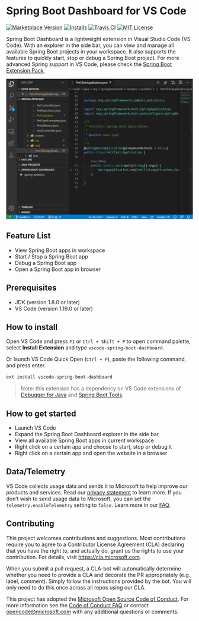 # Spring Boot Dashboard for VS Code
[![Marketplace Version](https://vsmarketplacebadge.apphb.com/version-short/vscjava.vscode-spring-boot-dashboard.svg)](https://marketplace.visualstudio.com/items?itemName=vscjava.vscode-spring-boot-dashboard)
[![Installs](https://vsmarketplacebadge.apphb.com/installs-short/vscjava.vscode-spring-boot-dashboard.svg)](https://marketplace.visualstudio.com/items?itemName=vscjava.vscode-spring-boot-dashboard)
[![Travis CI](https://travis-ci.org/Microsoft/vscode-spring-boot-dashboard.svg?branch=master)](https://travis-ci.org/Microsoft/vscode-spring-boot-dashboard/)
[![MIT License](https://img.shields.io/badge/license-MIT-green.svg)](https://github.com/Microsoft/vscode-spring-boot-dashboard/blob/master/LICENSE)

Spring Boot Dashboard is a lightweight extension in Visual Studio Code (VS Code). With an explorer in the side bar, you can view and manage all available Spring Boot projects in your workspace. It also supports the features to quickly start, stop or debug a Spring Boot project. For more advanced Spring support in VS Code, please check the [Spring Boot Extension Pack](https://marketplace.visualstudio.com/items?itemName=Pivotal.vscode-boot-dev-pack). 

![Screenshot](https://github.com/Microsoft/vscode-spring-boot-dashboard/raw/HEAD/images/boot-dashboard-vsc.gif) 

## Feature List 

* View Spring Boot apps in workspace 
* Start / Stop a Spring Boot app 
* Debug a Spring Boot app 
* Open a Spring Boot app in browser 

## Prerequisites  
- JDK (version 1.8.0 or later)
- VS Code (version 1.19.0 or later)

## How to install 

Open VS Code and press `F1` or `Ctrl + Shift + P` to open command palette, select **Install Extension** and type `vscode-spring-boot-dashboard`.

Or launch VS Code Quick Open (`Ctrl + P`), paste the following command, and press enter.
```bash
ext install vscode-spring-boot-dashboard
```
> Note: this extension has a dependency on VS Code extensions of [Debugger for Java](https://marketplace.visualstudio.com/items?itemName=vscjava.vscode-java-debug) and [Spring Boot Tools](https://marketplace.visualstudio.com/items?itemName=Pivotal.vscode-spring-boot).  

## How to get started 

- Launch VS Code
- Expand the Spring Boot Dashboard explorer in the side bar 
- View all available Spring Boot apps in current workspace 
- Right click on a certain app and choose to start, stop or debug it 
- Right click on a certain app and open the website in a browser 

## Data/Telemetry
VS Code collects usage data and sends it to Microsoft to help improve our products and services. Read our [privacy statement](http://go.microsoft.com/fwlink/?LinkId=521839) to learn more. If you don’t wish to send usage data to Microsoft, you can set the `telemetry.enableTelemetry` setting to `false`. Learn more in our [FAQ](https://code.visualstudio.com/docs/supporting/faq#_how-to-disable-telemetry-reporting).

## Contributing

This project welcomes contributions and suggestions.  Most contributions require you to agree to a
Contributor License Agreement (CLA) declaring that you have the right to, and actually do, grant us
the rights to use your contribution. For details, visit https://cla.microsoft.com.

When you submit a pull request, a CLA-bot will automatically determine whether you need to provide
a CLA and decorate the PR appropriately (e.g., label, comment). Simply follow the instructions
provided by the bot. You will only need to do this once across all repos using our CLA.

This project has adopted the [Microsoft Open Source Code of Conduct](https://opensource.microsoft.com/codeofconduct/).
For more information see the [Code of Conduct FAQ](https://opensource.microsoft.com/codeofconduct/faq/) or
contact [opencode@microsoft.com](mailto:opencode@microsoft.com) with any additional questions or comments.
